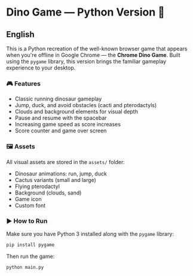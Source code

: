 # Dino Game — Python Version 🦖

## English

This is a Python recreation of the well-known browser game that appears when you're offline in Google Chrome — the **Chrome Dino Game**. Built using the `pygame` library, this version brings the familiar gameplay experience to your desktop.

### 🎮 Features

- Classic running dinosaur gameplay
- Jump, duck, and avoid obstacles (cacti and pterodactyls)
- Clouds and background elements for visual depth
- Pause and resume with the spacebar
- Increasing game speed as score increases
- Score counter and game over screen

### 🖼️ Assets

All visual assets are stored in the `assets/` folder:
- Dinosaur animations: run, jump, duck
- Cactus variants (small and large)
- Flying pterodactyl
- Background (clouds, sand)
- Game icon
- Custom font

### ▶️ How to Run

Make sure you have Python 3 installed along with the `pygame` library:

```bash
pip install pygame
```
Then run the game:
```bash
python main.py
```